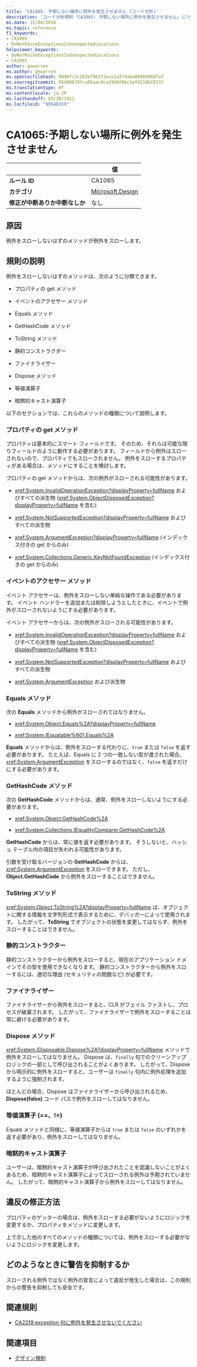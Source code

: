 ```yaml
---
title: 'CA1065: 予期しない場所に例外を発生させません (コード分析)'
description: 'コード分析規則「CA1065: 予期しない場所に例外を発生させません」について説明します'
ms.date: 11/04/2016
ms.topic: reference
f1_keywords:
- CA1065
- DoNotRaiseExceptionsInUnexpectedLocations
helpviewer_keywords:
- DoNotRaiseExceptionsInUnexpectedLocations
- CA1065
author: gewarren
ms.author: gewarren
ms.openlocfilehash: 0990fc1c283e7961f1ece1a374a6a06960968faf
ms.sourcegitcommit: 05d0087dfca85aac9ca2960f86c5efd218bf833f
ms.translationtype: HT
ms.contentlocale: ja-JP
ms.lasthandoff: 03/30/2021
ms.locfileid: "99548319"
---
```

# <a name="ca1065-do-not-raise-exceptions-in-unexpected-locations"></a>CA1065:予期しない場所に例外を発生させません

| | 値 |
|-|-|
| **ルール ID** |CA1065|
| **カテゴリ** |[Microsoft.Design](design-warnings.md)|
| **修正が中断ありか中断なしか** |なし|

## <a name="cause"></a>原因

例外をスローしないはずのメソッドが例外をスローします。

## <a name="rule-description"></a>規則の説明

例外をスローしないはずのメソッドは、次のように分類できます。

- プロパティの get メソッド

- イベントのアクセサー メソッド

- Equals メソッド

- GetHashCode メソッド

- ToString メソッド

- 静的コンストラクター

- ファイナライザー

- Dispose メソッド

- 等値演算子

- 暗黙的キャスト演算子

以下のセクションでは、これらのメソッドの種類について説明します。

### <a name="property-get-methods"></a>プロパティの get メソッド

プロパティは基本的にスマート フィールドです。 そのため、それらは可能な限りフィールドのように動作する必要があります。 フィールドから例外はスローされないので、プロパティでもスローされません。 例外をスローするプロパティがある場合は、メソッドにすることを検討します。

プロパティの get メソッドからは、次の例外がスローされる可能性があります。

- <xref:System.InvalidOperationException?displayProperty=fullName> およびすべての派生物 (<xref:System.ObjectDisposedException?displayProperty=fullName> を含む)

- <xref:System.NotSupportedException?displayProperty=fullName> およびすべての派生物

- <xref:System.ArgumentException?displayProperty=fullName> (インデックス付きの get からのみ)

- <xref:System.Collections.Generic.KeyNotFoundException> (インデックス付きの get からのみ)

### <a name="event-accessor-methods"></a>イベントのアクセサー メソッド

イベント アクセサーは、例外をスローしない単純な操作である必要があります。 イベント ハンドラーを追加または削除しようとしたときに、イベントで例外がスローされないようにする必要があります。

イベント アクセサーからは、次の例外がスローされる可能性があります。

- <xref:System.InvalidOperationException?displayProperty=fullName> およびすべての派生物 (<xref:System.ObjectDisposedException?displayProperty=fullName> を含む)

- <xref:System.NotSupportedException?displayProperty=fullName> およびすべての派生物

- <xref:System.ArgumentException> および派生物

### <a name="equals-methods"></a>Equals メソッド

次の **Equals** メソッドから例外がスローされてはなりません。

- <xref:System.Object.Equals%2A?displayProperty=fullName>

- <xref:System.IEquatable%601.Equals%2A>

**Equals** メソッドからは、例外をスローする代わりに、`true` または `false` を返す必要があります。 たとえば、Equals に 2 つの一致しない型が渡された場合、<xref:System.ArgumentException> をスローするのではなく、`false` を返すだけにする必要があります。

### <a name="gethashcode-methods"></a>GetHashCode メソッド

次の **GetHashCode** メソッドからは、通常、例外をスローしないようにする必要があります。

- <xref:System.Object.GetHashCode%2A>

- <xref:System.Collections.IEqualityComparer.GetHashCode%2A>

**GetHashCode** からは、常に値を返す必要があります。 そうしないと、ハッシュ テーブル内の項目が失われる可能性があります。

引数を受け取るバージョンの **GetHashCode** からは、<xref:System.ArgumentException> をスローできます。 ただし、**Object.GetHashCode** から例外をスローすることはできません。

### <a name="tostring-methods"></a>ToString メソッド

<xref:System.Object.ToString%2A?displayProperty=fullName> は、オブジェクトに関する情報を文字列形式で表示するために、デバッガーによって使用されます。 したがって、**ToString** でオブジェクトの状態を変更してはならず、例外をスローすることはできません。

### <a name="static-constructors"></a>静的コンストラクター

静的コンストラクターから例外をスローすると、現在のアプリケーション ドメインでその型を使用できなくなります。 静的コンストラクターから例外をスローするには、適切な理由 (セキュリティの問題など) が必要です。

### <a name="finalizers"></a>ファイナライザー

ファイナライザーから例外をスローすると、CLR がフェイル ファストし、プロセスが破棄されます。 したがって、ファイナライザーで例外をスローすることは常に避ける必要があります。

### <a name="dispose-methods"></a>Dispose メソッド

<xref:System.IDisposable.Dispose%2A?displayProperty=fullName> メソッドで例外をスローしてはなりません。 Dispose は、`finally` 句でのクリーンアップ ロジックの一部として呼び出されることがよくあります。 したがって、Dispose から明示的に例外をスローすると、ユーザーは `finally` 句内に例外処理を追加するように強制されます。

ほとんどの場合、Dispose はファイナライザーから呼び出されるため、**Dispose(false)** コード パスで例外をスローしてはなりません。

### <a name="equality-operators--"></a>等値演算子 (==、!=)

Equals メソッドと同様に、等値演算子からは `true` または `false` のいずれかを返す必要があり、例外をスローしてはなりません。

### <a name="implicit-cast-operators"></a>暗黙的キャスト演算子

ユーザーは、暗黙的キャスト演算子が呼び出されたことを認識しないことがよくあるため、暗黙的キャスト演算子によってスローされる例外は予期されていません。 したがって、暗黙的キャスト演算子から例外をスローしてはなりません。

## <a name="how-to-fix-violations"></a>違反の修正方法

プロパティのゲッターの場合は、例外をスローする必要がないようにロジックを変更するか、プロパティをメソッドに変更します。

上で示した他のすべてのメソッドの種類については、例外をスローする必要がないようにロジックを変更します。

## <a name="when-to-suppress-warnings"></a>どのようなときに警告を抑制するか

スローされる例外ではなく例外の宣言によって違反が発生した場合は、この規則からの警告を抑制しても安全です。

## <a name="related-rules"></a>関連規則

- [CA2219:exception 句に例外を発生させないでください](ca2219.md)

## <a name="see-also"></a>関連項目

- [デザイン規則](design-warnings.md)
